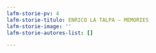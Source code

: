 ```yaml
---
lafm-storie-pv: 4
lafm-storie-titulo: ENRICO LA TALPA – MEMORIES
lafm-storie-image: ''
lafm-storie-autores-list: []

---
```

